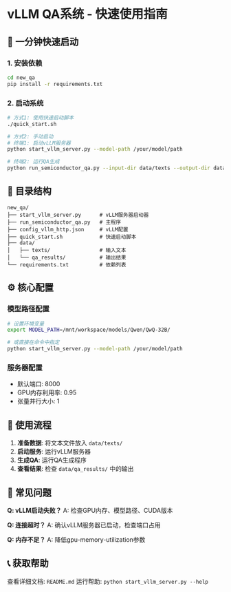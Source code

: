 # vLLM QA系统 - 快速使用指南

## 🚀 一分钟快速启动

### 1. 安装依赖
```bash
cd new_qa
pip install -r requirements.txt
```

### 2. 启动系统
```bash
# 方式1: 使用快速启动脚本
./quick_start.sh

# 方式2: 手动启动
# 终端1: 启动vLLM服务器
python start_vllm_server.py --model-path /your/model/path

# 终端2: 运行QA生成
python run_semiconductor_qa.py --input-dir data/texts --output-dir data/qa_results --config config_vllm_http.json
```

## 📁 目录结构
```
new_qa/
├── start_vllm_server.py      # vLLM服务器启动器
├── run_semiconductor_qa.py   # 主程序
├── config_vllm_http.json     # vLLM配置
├── quick_start.sh            # 快速启动脚本
├── data/
│   ├── texts/                # 输入文本
│   └── qa_results/           # 输出结果
└── requirements.txt          # 依赖列表
```

## ⚙️ 核心配置

### 模型路径配置
```bash
# 设置环境变量
export MODEL_PATH=/mnt/workspace/models/Qwen/QwQ-32B/

# 或直接在命令中指定
python start_vllm_server.py --model-path /your/model/path
```

### 服务器配置
- 默认端口: 8000
- GPU内存利用率: 0.95
- 张量并行大小: 1

## 📝 使用流程

1. **准备数据**: 将文本文件放入 `data/texts/`
2. **启动服务**: 运行vLLM服务器
3. **生成QA**: 运行QA生成程序
4. **查看结果**: 检查 `data/qa_results/` 中的输出

## 🔧 常见问题

**Q: vLLM启动失败？**
A: 检查GPU内存、模型路径、CUDA版本

**Q: 连接超时？**
A: 确认vLLM服务器已启动，检查端口占用

**Q: 内存不足？**
A: 降低gpu-memory-utilization参数

## 📞 获取帮助

查看详细文档: `README.md`
运行帮助: `python start_vllm_server.py --help`